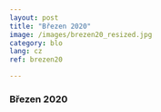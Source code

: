 ```yaml
---
layout: post
title: "Březen 2020"
image: /images/brezen20_resized.jpg
category: blo
lang: cz
ref: brezen20

---
```

 
 <h3>Březen 2020</h3>

